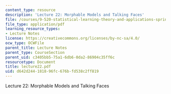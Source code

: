 ```yaml
---
content_type: resource
description: 'Lecture 22: Morphable Models and Talking Faces'
file: /courses/9-520-statistical-learning-theory-and-applications-spring-2003/d642d244181896fc676bfd538c2ff819_lecture22.pdf
file_type: application/pdf
learning_resource_types:
- Lecture Notes
license: https://creativecommons.org/licenses/by-nc-sa/4.0/
ocw_type: OCWFile
parent_title: Lecture Notes
parent_type: CourseSection
parent_uid: c3405bb5-75a1-6db6-0da2-86904c35ff6c
resourcetype: Document
title: lecture22.pdf
uid: d642d244-1818-96fc-676b-fd538c2ff819
---
```

Lecture 22: Morphable Models and Talking Faces